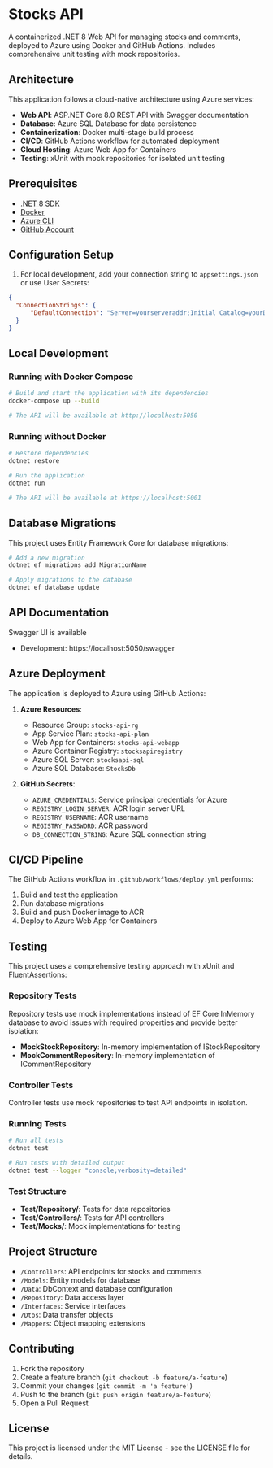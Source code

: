 # Stocks API

A containerized .NET 8 Web API for managing stocks and comments, deployed to Azure using Docker and GitHub Actions. Includes comprehensive unit testing with mock repositories.

## Architecture

This application follows a cloud-native architecture using Azure services:

- **Web API**: ASP.NET Core 8.0 REST API with Swagger documentation
- **Database**: Azure SQL Database for data persistence
- **Containerization**: Docker multi-stage build process
- **CI/CD**: GitHub Actions workflow for automated deployment
- **Cloud Hosting**: Azure Web App for Containers
- **Testing**: xUnit with mock repositories for isolated unit testing

## Prerequisites

- [.NET 8 SDK](https://dotnet.microsoft.com/download/dotnet/8.0)
- [Docker](https://www.docker.com/products/docker-desktop)
- [Azure CLI](https://docs.microsoft.com/en-us/cli/azure/install-azure-cli)
- [GitHub Account](https://github.com/)


## Configuration Setup

1. For local development, add your connection string to `appsettings.json` or use User Secrets:

```json
{
  "ConnectionStrings": {
      "DefaultConnection": "Server=yourserveraddr;Initial Catalog=yourDb;Persist Security Info=False;User ID=youruserid;Password=pass$;MultipleActiveResultSets=False;Encrypt=True;TrustServerCertificate=False;Connection Timeout=30;"
  }
}
```

## Local Development

### Running with Docker Compose

```bash
# Build and start the application with its dependencies
docker-compose up --build

# The API will be available at http://localhost:5050
```

### Running without Docker

```bash
# Restore dependencies
dotnet restore

# Run the application
dotnet run

# The API will be available at https://localhost:5001
```

## Database Migrations

This project uses Entity Framework Core for database migrations:

```bash
# Add a new migration
dotnet ef migrations add MigrationName

# Apply migrations to the database
dotnet ef database update
```

## API Documentation

Swagger UI is available

- Development: https://localhost:5050/swagger

## Azure Deployment

The application is deployed to Azure using GitHub Actions:

1. **Azure Resources**:
   - Resource Group: `stocks-api-rg`
   - App Service Plan: `stocks-api-plan`
   - Web App for Containers: `stocks-api-webapp`
   - Azure Container Registry: `stocksapiregistry`
   - Azure SQL Server: `stocksapi-sql`
   - Azure SQL Database: `StocksDb`

2. **GitHub Secrets**:
   - `AZURE_CREDENTIALS`: Service principal credentials for Azure
   - `REGISTRY_LOGIN_SERVER`: ACR login server URL
   - `REGISTRY_USERNAME`: ACR username
   - `REGISTRY_PASSWORD`: ACR password
   - `DB_CONNECTION_STRING`: Azure SQL connection string

## CI/CD Pipeline

The GitHub Actions workflow in `.github/workflows/deploy.yml` performs:

1. Build and test the application
2. Run database migrations
3. Build and push Docker image to ACR
4. Deploy to Azure Web App for Containers

## Testing

This project uses a comprehensive testing approach with xUnit and FluentAssertions:

### Repository Tests

Repository tests use mock implementations instead of EF Core InMemory database to avoid issues with required properties and provide better isolation:

- **MockStockRepository**: In-memory implementation of IStockRepository
- **MockCommentRepository**: In-memory implementation of ICommentRepository

### Controller Tests

Controller tests use mock repositories to test API endpoints in isolation.

### Running Tests

```bash
# Run all tests
dotnet test

# Run tests with detailed output
dotnet test --logger "console;verbosity=detailed"
```

### Test Structure

- **Test/Repository/**: Tests for data repositories
- **Test/Controllers/**: Tests for API controllers
- **Test/Mocks/**: Mock implementations for testing

## Project Structure

- `/Controllers`: API endpoints for stocks and comments
- `/Models`: Entity models for database
- `/Data`: DbContext and database configuration
- `/Repository`: Data access layer
- `/Interfaces`: Service interfaces
- `/Dtos`: Data transfer objects
- `/Mappers`: Object mapping extensions

## Contributing

1. Fork the repository
2. Create a feature branch (`git checkout -b feature/a-feature`)
3. Commit your changes (`git commit -m 'a feature'`)
4. Push to the branch (`git push origin feature/a-feature`)
5. Open a Pull Request

## License

This project is licensed under the MIT License - see the LICENSE file for details.
